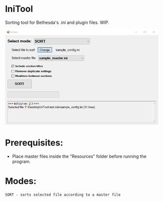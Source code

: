# IniTool
 Sorting tool for Bethesda's .ini and plugin files. WIP.

![plot](./sample.png)


# Prerequisites:
- Place master files inside the "Resources" folder before running the program.

# Modes:
	SORT - sorts selected file according to a master file
